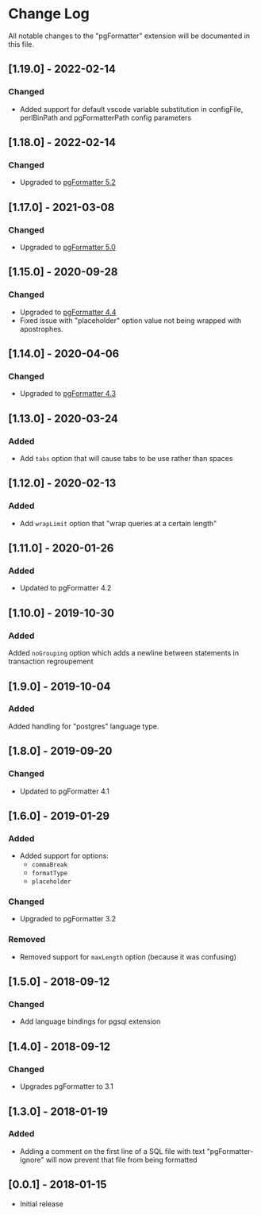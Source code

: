 # Change Log

All notable changes to the "pgFormatter" extension will be documented in this file.

## [1.19.0] - 2022-02-14

### Changed

- Added support for default vscode variable substitution in configFile, perlBinPath and pgFormatterPath config parameters


## [1.18.0] - 2022-02-14

### Changed

- Upgraded to [pgFormatter 5.2](https://github.com/darold/pgFormatter/releases/tag/v5.2)

## [1.17.0] - 2021-03-08

### Changed

- Upgraded to [pgFormatter 5.0](https://github.com/darold/pgFormatter/releases/tag/v5.0)

## [1.15.0] - 2020-09-28

### Changed

- Upgraded to [pgFormatter 4.4](https://github.com/darold/pgFormatter/releases/tag/v4.4)
- Fixed issue with "placeholder" option value not being wrapped with apostrophes.

## [1.14.0] - 2020-04-06

### Changed

- Upgraded to [pgFormatter 4.3](https://github.com/darold/pgFormatter/releases/tag/v4.3)

## [1.13.0] - 2020-03-24

### Added

- Add `tabs` option that will cause tabs to be use rather than spaces

## [1.12.0] - 2020-02-13

### Added

- Add `wrapLimit` option that "wrap queries at a certain length"

## [1.11.0] - 2020-01-26

### Added

- Updated to pgFormatter 4.2

## [1.10.0] - 2019-10-30

### Added

Added `noGrouping` option which adds a newline between statements in transaction regroupement

## [1.9.0] - 2019-10-04

### Added

Added handling for "postgres" language type.

## [1.8.0] - 2019-09-20

### Changed

- Updated to pgFormatter 4.1

## [1.6.0] - 2019-01-29

### Added

- Added support for options:
  - `commaBreak`
  - `formatType`
  - `placeholder`

### Changed

- Upgraded to pgFormatter 3.2

### Removed 

- Removed support for `maxLength` option (because it was confusing)

## [1.5.0] - 2018-09-12

### Changed

* Add language bindings for pgsql extension

## [1.4.0] - 2018-09-12

### Changed

* Upgrades pgFormatter to 3.1

## [1.3.0] - 2018-01-19

### Added

* Adding a comment on the first line of a SQL file with text "pgFormatter-ignore" will now prevent that file from being formatted

## [0.0.1] - 2018-01-15

* Initial release

